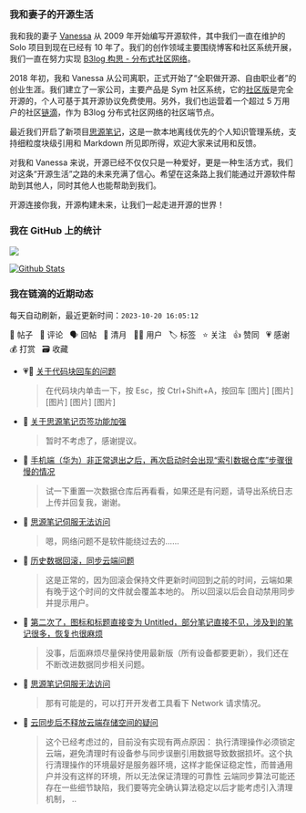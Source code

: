 ### 我和妻子的开源生活

我和我的妻子 [Vanessa](https://github.com/Vanessa219) 从 2009 年开始编写开源软件，其中我们一直在维护的 Solo 项目到现在已经有 10 年了。我们的创作领域主要围绕博客和社区系统开展，我们一直在努力实现 [B3log 构思 - 分布式社区网络](https://ld246.com/article/1546941897596)。

2018 年初，我和 Vanessa 从公司离职，正式开始了“全职做开源、自由职业者”的创业生涯。我们建立了一家公司，主要产品是 Sym 社区系统，它的[社区版](https://github.com/88250/symphony)是完全开源的，个人可基于其开源协议免费使用。另外，我们也运营着一个超过 5 万用户的社区[链滴](https://ld246.com)，作为 B3log 分布式社区网络的社区端节点。

最近我们开启了新项目[思源笔记](https://github.com/siyuan-note/siyuan)，这是一款本地离线优先的个人知识管理系统，支持细粒度块级引用和 Markdown 所见即所得，欢迎大家来试用和反馈。

对我和 Vanessa 来说，开源已经不仅仅只是一种爱好，更是一种生活方式，我们对这条“开源生活”之路的未来充满了信心。希望在这条路上我们能通过开源软件帮助到其他人，同时其他人也能帮助到我们。

开源连接你我，开源构建未来，让我们一起走进开源的世界！

### 我在 GitHub 上的统计

<a title="Hits" target="_blank" href="https://github.com/88250/88250"><img src="https://hits.b3log.org/88250/88250.svg"></a>

[![Github Stats](https://github-readme-stats.vercel.app/api?username=88250&theme=tokyonight&show_icons=true)](https://github.com/88250)

<!--events start -->

### 我在链滴的近期动态

每天自动刷新，最近更新时间：`2023-10-20 16:05:12`

📝 帖子 &nbsp; 💬 评论 &nbsp; 🗣 回帖 &nbsp; 🌙 清月 &nbsp; 👨‍💻 用户 &nbsp; 🏷️ 标签 &nbsp; ⭐️ 关注 &nbsp; 👍 赞同 &nbsp; 💗 感谢 &nbsp; 💰 打赏 &nbsp; 🗃 收藏

* 💗💬 [关于代码块回车的问题](https://ld246.com/article/1697771172729/comment/1697772710364#comments)

  > 在代码块内单击一下，按 Esc，按 Ctrl+Shift+A，按回车 [图片] [图片] [图片] [图片] [图片]
* 💬 [关于思源笔记页签功能加强](https://ld246.com/article/1697771289250/comment/1697774533559#comments)

  > 暂时不考虑了，感谢提议。
* 💬 [手机端（华为）非正常退出之后，再次启动时会出现“索引数据仓库”步骤很慢的情况](https://ld246.com/article/1697774088148/comment/1697774142122#comments)

  > 试一下重置一次数据仓库后再看看，如果还是有问题，请导出系统日志上传并回复我，谢谢。
* 💬 [思源笔记伺服无法访问](https://ld246.com/article/1697770371864/comment/1697773912738#comments)

  > 嗯，网络问题不是软件能绕过去的……
* 💬 [历史数据回滚，同步云端问题](https://ld246.com/article/1697772531662/comment/1697773015528#comments)

  > 这是正常的，因为回滚会保持文件更新时间回到之前的时间，云端如果有晚于这个时间的文件就会覆盖本地的。 所以回滚以后会自动禁用同步并提示用户。
* 💬 [第二次了，图标和标题直接变为 Untitled，部分笔记直接不见，涉及到的笔记很多，恢复也很麻烦](https://ld246.com/article/1697770268732/comment/1697772398460#comments)

  > 没事，后面麻烦尽量保持使用最新版（所有设备都要更新），我们还在不断改进数据同步相关问题。
* 💬 [思源笔记伺服无法访问](https://ld246.com/article/1697770371864/comment/1697772342183#comments)

  > 那有可能是的，可以打开开发者工具看下 Network 请求情况。
* 💬 [云同步后不释放云端存储空间的疑问](https://ld246.com/article/1697770663520/comment/1697772091884#comments)

  > 这个已经考虑过的，目前没有实现有两点原因： 执行清理操作必须锁定云端，避免清理时有设备参与同步误删引用数据导致数据损坏。这个执行清理操作的环境最好是服务器环境，这样才能保证稳定性，而普通用户并没有这样的环境，所以无法保证清理的可靠性 云端同步算法可能还存在一些细节缺陷，我们要等完全确认算法稳定以后才能考虑引入清理机制， ..


<!--events end -->
